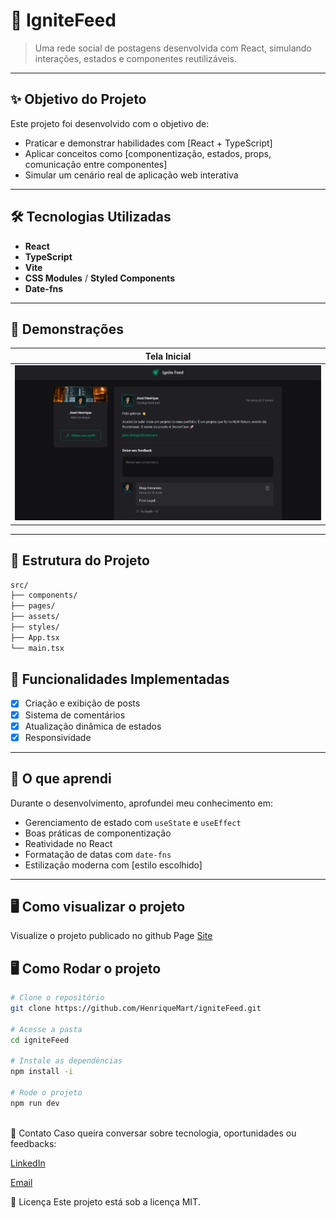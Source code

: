 # 🚀 IgniteFeed

> Uma rede social de postagens desenvolvida com React, simulando interações, estados e componentes reutilizáveis.

---

## ✨ Objetivo do Projeto

Este projeto foi desenvolvido com o objetivo de:
- Praticar e demonstrar habilidades com [React + TypeScript]
- Aplicar conceitos como [componentização, estados, props, comunicação entre componentes]
- Simular um cenário real de aplicação web interativa

---

## 🛠️ Tecnologias Utilizadas

- **React**
- **TypeScript**
- **Vite**
- **CSS Modules** / **Styled Components**
- **Date-fns**

---

## 📸 Demonstrações

| Tela Inicial |
|--------------|
| ![Home](/src/assets/readme/Home.webp) 

---

## 📁 Estrutura do Projeto

```bash
src/
├── components/
├── pages/
├── assets/
├── styles/
├── App.tsx
└── main.tsx
```

## 🧪 Funcionalidades Implementadas

- [x] Criação e exibição de posts
- [x] Sistema de comentários
- [x] Atualização dinâmica de estados
- [x] Responsividade

---

## 🧠 O que aprendi

Durante o desenvolvimento, aprofundei meu conhecimento em:
- Gerenciamento de estado com `useState` e `useEffect`
- Boas práticas de componentização
- Reatividade no React
- Formatação de datas com `date-fns`
- Estilização moderna com [estilo escolhido]

---

## 🖥️ Como visualizar o projeto
Visualize o projeto publicado no github Page [Site](https://henriquemart.github.io/igniteFeed/)

## 🖥️ Como Rodar o projeto

```bash
# Clone o repositório
git clone https://github.com/HenriqueMart/igniteFeed.git

# Acesse a pasta
cd igniteFeed

# Instale as dependências
npm install -i

# Rode o projeto
npm run dev



```

🤝 Contato
Caso queira conversar sobre tecnologia, oportunidades ou feedbacks:

[LinkedIn](https://www.linkedin.com/in/henriquemart/)

[Email](devhenriquemartins@gmail.com)

📄 Licença
Este projeto está sob a licença MIT.
